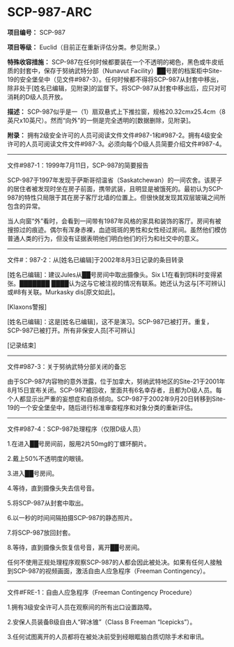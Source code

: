 # SCP-987-ARC
                        


**项目编号：** SCP-987

**项目等级：** Euclid（目前正在重新评估分类。参见附录。）

**特殊收容措施：** SCP-987在任何时候都要装在一个不透明的褐色，黑色或牛皮纸质的封套中，保存于努纳武特分部（Nunavut Facility）██号房的档案柜中Site-19的安全堡垒中（见文件#987-3）。任何时候都不得将SCP-987从封套中移出，除非处于[姓名已编辑，见附录]的监督下。将SCP-987从封套中移出后，应只对可消耗的D级人员开放。

**描述：** SCP-987似乎是一（1）扇双悬式上下推拉窗，规格20.32cmx25.4cm（8英尺x10英尺）。然而“向外”的一侧是完全透明的[数据删除，见附录]。

**附录：** 拥有2级安全许可的人员可阅读文件文件#987-1和#987-2。拥有4级安全许可的人员可阅读文件文件#987-3。必须向每个D级人员简要介绍文件#987-4。


---

文件#987-1：1999年7月11日，SCP-987的简要报告

SCP-987于1997年发现于萨斯哥彻温省（Saskatchewan）的一间农舍。该房子的居住者被发现时坐在房子前面，携带武装，且明显是被饿死的。最初认为SCP-987的特性只局限于其在房子客厅北墙的位置上。但很快就发现其双层玻璃之间所包含的异常。

当人向窗“外”看时，会看到一间带有1987年风格的家具和装饰的客厅。房间有被搜掠过的痕迹。偶尔有浑身赤裸，血迹斑斑的男性和女性经过房间。虽然他们模仿普通人类的行为，但没有证据表明他们明白他们的行为和社交中的意义。


---

文件#：987-2：从[姓名已编辑]于2002年8月3日记录的条目转录

[姓名已编辑]：建议Jules从██号房间中取出摄像头。Six L1在看到饲料时变得紧张。███████ ████认为这与它被注视的情况有联系。她还认为这与[不可辨认]或#8有关联。Murkasky dis[原文如此]。

[Klaxons警报]

[姓名已编辑]：这是[姓名已编辑]，这不是演习。SCP-987已被打开。重复，SCP-987已被打开。所有非保安人员[不可辨认]

[记录结束]


---

文件#987-3：关于努纳武特分部关闭的备忘

由于SCP-987内容物的意外泄露，位于加拿大，努纳武特地区的Site-21于2001年8月15日宣布关闭。SCP-987被回收，里面共有6名幸存者，且都为D级人员。每个人都显示出严重的妄想症和自杀倾向。SCP-987于2002年9月20日转移到Site-19的一个安全堡垒中，随后进行标准审查程序和对象分类的重新评估。


---

文件#987-4：SCP-987处理程序（仅限D级人员）

1.在进入██号房间前，服用2片50mg的丁螺环酮片。

2.戴上50%不透明度的眼镜。

3.进入██号房间。

4.等待，直到摄像头失去信号音。

5.将SCP-987从封套中取出。

6.以一秒的时间间隔拍摄SCP-987的静态照片。

7.将SCP-987放回封套。

8.等待，直到摄像头恢复信号音，离开██号房间。

任何不使用正规处理程序观察SCP-987的人都会因此被处决。如果有任何人接触到SCP-987的视频画面，激活自由人应急程序（Freeman Contingency）。


---

文件#FRE-1：自由人应急程序（Freeman Contingency Procedure）

1.拥有3级安全许可人员在观察间的所有出口设置路障。

2.安保人员装备B级自由人“碎冰锥”（Class B Freeman “Icepicks”）。

3.任何试图离开的人员都将在被处决前受到经眼眶脑白质切除手术和审讯。



                    